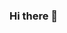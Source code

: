 ### Hi there 👋

<!--
**ANikolovvv/ANikolovvv** is a ✨ _special_ ✨ repository because its `README.md` (this file) appears on your GitHub profile.
[![Anurag'nın Github İstatistikleri](https://github-readme-stats.vercel.app/api?username=ANikolovvv)](https://github.com/anuraghazra/github-readme-stats)


